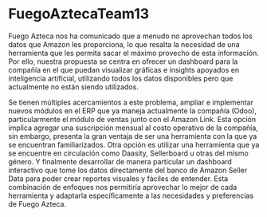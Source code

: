 # FuegoAztecaTeam13

Fuego Azteca nos ha comunicado que a menudo no aprovechan todos los datos que Amazon les proporciona, lo que resalta la necesidad de una herramienta que les permita sacar el máximo provecho de esta información. Por ello, nuestra propuesta se centra en ofrecer un dashboard para la compañía en el que puedan visualizar gráficas e insights apoyados en inteligencia artificial, utilizando todos los datos disponibles pero que actualmente no están siendo utilizados.

Se tienen múltiples acercamientos a este problema, ampliar e implementar nuevos módulos en el ERP que ya maneja actualmente la compañía (Odoo), particularmente el módulo de ventas junto con el Amazon Link. Esta opción implica agregar una suscripción mensual al costo operativo de la compañía, sin embargo, presenta la gran ventaja de ser una herramienta con la que ya se encuentran familiarizados.  Otra opción es utilizar una herramienta que ya se encuentre en circulación como Daasity, Sellerboard u otras del mismo género. Y finalmente desarrollar de manera particular un dashboard interactivo que tome los datos directamente del banco de Amazon Seller Data para poder crear reportes visuales y fáciles de entender. Esta combinación de enfoques nos permitiría aprovechar lo mejor de cada herramienta y adaptarla específicamente a las necesidades y preferencias de Fuego Azteca.
